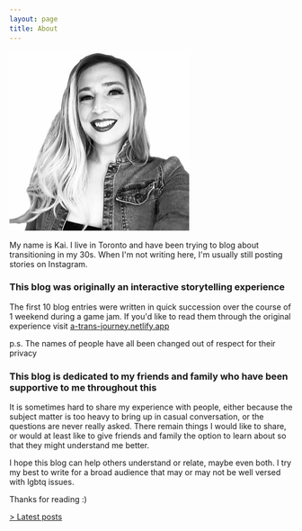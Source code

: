 ```yaml
---
layout: page
title: About
---
```


![Me in a black and white photo](/public/post-images/about-selfie.jpg)

My name is Kai. I live in Toronto and have been trying to blog about transitioning in my 30s. When I'm not writing here, I'm usually still posting stories on Instagram.

### This blog was originally an interactive storytelling experience
The first 10 blog entries were written in quick succession over the course of 1 weekend during a game jam. If you'd like to read them through the original experience visit [a-trans-journey.netlify.app](https://a-trans-journey.netlify.app)

p.s. The names of people have all been changed out of respect for their privacy

### This blog is dedicated to my friends and family who have been supportive to me throughout this
It is sometimes hard to share my experience with people, either because the subject matter is too heavy to bring up in casual conversation, or the questions are never really asked. There remain things I would like to share, or would at least like to give friends and family the option to learn about so that they might understand me better.

I hope this blog can help others understand or relate, maybe even both. I try my best to write for a broad audience that may or may not be well versed with lgbtq issues.

Thanks for reading :)

[> Latest posts](/)